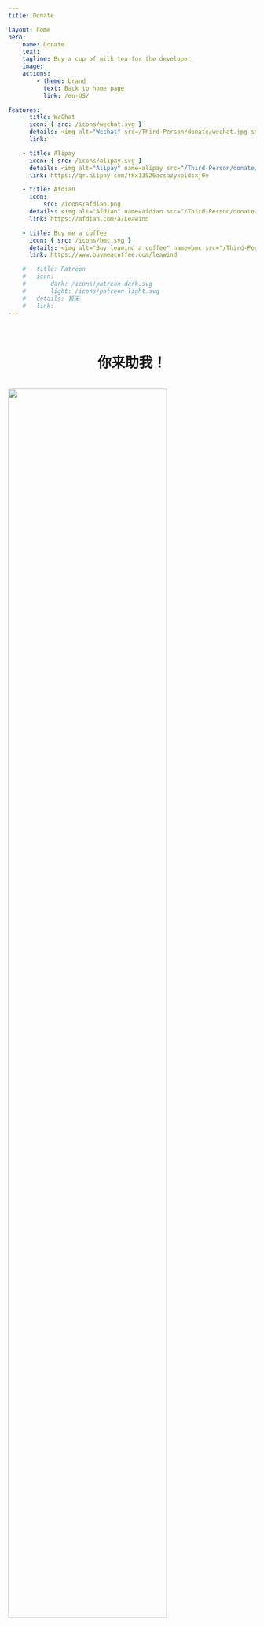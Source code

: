 ```yaml
---
title: Donate

layout: home
hero:
    name: Donate
    text: 
    tagline: Buy a cup of milk tea for the developer
    image:
    actions:
        - theme: brand
          text: Back to home page
          link: /en-US/

features:
    - title: WeChat
      icon: { src: /icons/wechat.svg }
      details: <img alt="Wechat" src=/Third-Person/donate/wechat.jpg style="width:100%;image-rendering:pixelated" />
      link:

    - title: Alipay
      icon: { src: /icons/alipay.svg }
      details: <img alt="Alipay" name=alipay src="/Third-Person/donate/alipay.jpg" style="width:100%;image-rendering:pixelated" />
      link: https://qr.alipay.com/fkx13526acsazyxpidsxj0e

    - title: Afdian
      icon:
          src: /icons/afdian.png
      details: <img alt="Afdian" name=afdian src="/Third-Person/donate/afdian.jpg" style="width:100%;image-rendering:pixelated"></img>
      link: https://afdian.com/a/Leawind

    - title: Buy me a coffee
      icon: { src: /icons/bmc.svg }
      details: <img alt="Buy leawind a coffee" name=bmc src="/Third-Person/donate/bmc.png" style="width:100%;image-rendering:pixelated"></img>
      link: https://www.buymeacoffee.com/leawind

    # - title: Patreon
    #   icon:
    #       dark: /icons/patreon-dark.svg
    #       light: /icons/patreon-light.svg
    #   details: 暂无
    #   link:
---
```


<br>
<h1 style="text-align:center">你来助我！</h1>
<br>

<img src=/donate/IHY-86.jpg style="width: 80%;margin:auto;">

<script>
(async () => {
	class Bimg {
		w;
		h;
		code;
		get size() { return this.w * this.h; }

		putToCvs(cvs) {
			const ctx = wrapCvs(cvs, this.w, this.h);
			const imageData = ctx.getImageData(0, 0, this.w, this.h);
			imageData.data.set(bools2rgbas(bytes2bools(code2bytes(this.code)).slice(0, this.size)));
			ctx.putImageData(imageData, 0, 0);
		}

		putToImg(img) {
			img.style.imageRendering = 'pixelated';
			img.style.width = '100%';
			const cvs = document.createElement('canvas');
			this.putToCvs(cvs);

			img.src = cvs.toDataURL();
		}

		toString() {
			return `Bimg.of(${JSON.stringify(this)})`;
		}

		static of({ w, h = 0, code }) {
			h = h < 1 ? w : h;
			const bimg = new Bimg();
			bimg.w = w;
			bimg.h = h;
			bimg.code = code;
			return bimg;
		}
		static async ofUrl(url) {
			const img = await url2img(url);
			return this.of({
				w: img.naturalWidth,
				h: img.naturalHeight,
				code: bytes2code(bools2bytes(rgbas2bools(img2rgbas(img)))),
			});
		}
	}


	async function url2img(url) {
		const img = document.createElement('img');
		img.src = url;
		await new Promise(resolve => img.addEventListener('load', resolve));
		return img;
	}

	function img2rgbas(img) {
		const cvs = document.createElement('canvas');
		const ctx = wrapCvs(cvs, img.naturalWidth, img.naturalHeight);
		ctx.drawImage(img, 0, 0);
		return ctx.getImageData(0, 0, cvs.width, cvs.height).data;
	}


	function rgbas2bools(rgbas) {
		const bools = new Array(rgbas.length / 4);
		for (let I = 0; I < bools.length; I++) {
			const r = rgbas[I * 4 + 0];
			const g = rgbas[I * 4 + 1];
			const b = rgbas[I * 4 + 2];
			bools[I] = (r + g + b) / 3 > 128;
		}
		return bools;
	}


	function bools2bytes(bools) {
		const bytes = new Uint8ClampedArray(Math.ceil(bools.length / 8.0));
		for (let I = 0; I < bytes.length; I++) {
			let byte = 0;
			for (let j = 0; j < 8; j++)
				byte |= bools[(I * 8 + j)] << j;
			bytes[I] = byte;
		}
		return bytes;
	}

	function bytes2code(bytes) {
		return btoa(String.fromCharCode.apply(null, bytes));
	}

	function code2bytes(code) {
		let str = atob(code);
		let bytes = new Uint8ClampedArray(str.length);
		for (let i = 0; i < str.length; i++)
			bytes[i] = str.charCodeAt(i);
		return bytes;
	}


	function bytes2bools(bytes) {
		const bools = new Array(bytes.length);
		for (let I = 0; I < bytes.length; I++) {
			for (let j = 0; j < 8; j++)
				bools[(I * 8 + j)] = !!(bytes[I] & (1 << j));
		}
		return bools;
	}

	function bools2rgbas(bools) {
		const rgbas = new Uint8ClampedArray(bools.length * 4);
		for (let I = 0; I < bools.length; I++) {
			const value = bools[I] ? 255 : 0;
			rgbas[I * 4 + 0] = value;
			rgbas[I * 4 + 1] = value;
			rgbas[I * 4 + 2] = value;
			rgbas[I * 4 + 3] = 255;
		}
		return rgbas;
	}

	function wrapCvs(cvs, w, h) {
		cvs.style.imageRendering = 'pixelated';
		cvs.style.width = '100%';
		cvs.width = w;
		cvs.height = h;
		return cvs.getContext('2d');
	}

	{
		if (!globalThis.window) return;
		while (document.readyState !== 'complete') await sleep();

		// console.debug((await Bimg.ofUrl('/Third-Person/donate/alipay.jpg')).toString());
		// console.debug((await Bimg.ofUrl('/Third-Person/donate/afdian.jpg')).toString());
		// console.debug((await Bimg.ofUrl('/Third-Person/donate/bmc.jpg')).toString());

		const bimg_alipay = Bimg.of({ w: 37, code: "////////////D1hiKOB9/+T1vSjtwaIXZdtW9KIuTore17lG3wOqqgr4f1qw/y+YbCj4/ZyrBvzKBw/7f2YOgve3Io42f05u0+ALsKA8+fCPvF1PIMGN/N+NDiB+qYJ087dqv9r0qVzbO19OyYnwKwzWvn3xTIFdrxNaDOj/vfIcPeA0qdL3hQd38KJUjqBfVGQr4ovSsEB/36tsNg/ohaT3////////////AQ==" });
		const bimg_afdian = Bimg.of({w:31,h:31,code:"/////4D+P2DfdNe3aJAtWlQEFS0qKYr2JSh9A6qqgP9xy/8uGBbs5fI/PSjBDHqoibrv+Dwb/0O00nOmy8ChXYPvmgp0cOT/b/0mwgx+L8j4zao84P8XdMcDuouifVPf5aIaBWzR64m4aJ202HeNAQ+o+Gv/////AQ=="})
		const bimg_bmc = Bimg.of({ "w": 33, "h": 33, "code": "//////////8PaC8C3hdp9b3o1Ct6URhW9KKxteh9m3DfA6qqgP8Hof8vsTxaPorZhj5CsDr94LG3+7EjLv+bUVPzJ0pT6IcqBTBfsqovv5v17L3qQ1/+Kw/K9S2FBOr/8cztA6Ks0ve1aMcvmkcgXtQOW74oEwZ638L49IDsGPX//////////wE=" });
		
		bimg_alipay.putToImg(await select('img[src="/Third-Person/donate/alipay.jpg"]'));
		bimg_afdian.putToImg(await select('img[src="/Third-Person/donate/afdian.jpg"]'));
		bimg_bmc.putToImg(await select('img[src="/Third-Person/donate/bmc.jpg"]'));

		async function sleep(t = 0) {
			return new Promise(resolve => setTimeout(resolve, t));
		}
	}

	async function select(selector, interval = 200) {
		return new Promise(resolve => {
			const detectLoop = setInterval(() => {
				const result = document.querySelector(selector);
				if (result !== null) {
					clearInterval(detectLoop);
					resolve(result);
				}
			}, interval);
		});
	}
})();

</script>
